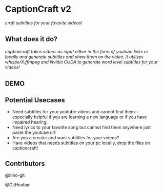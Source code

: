 # CaptionCraft v2
###### craft subtitles for your favorite videos!
## What does it do?
###### captioncraft takes videos as input either in the form of youtube links or locally and generate subtitles and show them on the video. It utilizes whisperX,ffmpeg and Nvidia CUDA to generate word level subtitles for your videos!

## DEMO


## Potential Usecases
* Need subtitles for your youtube videos and cannot find them--especially helpful if you are learning a new language or if you have impaired hearing.
* Need lyrics to your favorite song but cannot find them anywhere just paste the youtube url!
* Are you a creator and want subtitles for your videos?
* Have videos that needs subtitles on your pc locally, drop the files on captioncraft!

## Contributors 
@limo-git

@GitHoobar

